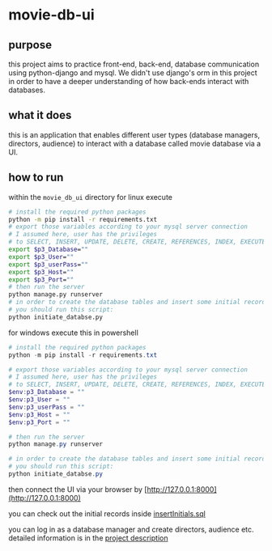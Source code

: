 # movie-db-ui

## purpose
this project aims to practice front-end, back-end, database communication using python-django and mysql. We didn't use django's orm in this project in order to have a deeper understanding of how back-ends interact with databases. 

## what it does 
this is an application that enables different user types (database managers, directors, audience) to interact with a database called movie database via a UI. 

## how to run
within the `movie_db_ui` directory
for linux execute
```bash
# install the required python packages
python -m pip install -r requirements.txt
# export those variables according to your mysql server connection
# I assumed here, user has the privileges 
# to SELECT, INSERT, UPDATE, DELETE, CREATE, REFERENCES, INDEX, EXECUTE on the database.
export $p3_Database=""
export $p3_User=""
export $p3_userPass=""
export $p3_Host=""
export $p3_Port=""
# then run the server
python manage.py runserver
# in order to create the database tables and insert some initial records,
# you should run this script:
python initiate_databse.py
```
for windows execute this in powershell
```powershell
# install the required python packages
python -m pip install -r requirements.txt

# export those variables according to your mysql server connection
# I assumed here, user has the privileges 
# to SELECT, INSERT, UPDATE, DELETE, CREATE, REFERENCES, INDEX, EXECUTE on the database.
$env:p3_Database = ""
$env:p3_User = ""
$env:p3_userPass = ""
$env:p3_Host = ""
$env:p3_Port = ""

# then run the server
python manage.py runserver

# in order to create the database tables and insert some initial records,
# you should run this script:
python initiate_databse.py

```

then connect the UI via your browser by [http://127.0.0.1:8000](http://127.0.0.1:8000)

you can check out the initial records inside [insertInitials.sql](\movie_db_ui\movieDB\databaseManagement\sqlFiles\insertQueries\insertInitials.sql)

you can log in as a database manager and create directors, audience etc. detailed information is in the [project description](https://github.com/farukyld/movie-db-ui/wiki/Project-Description)
